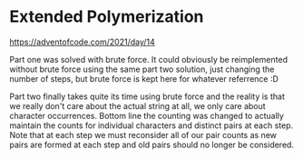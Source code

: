 Extended Polymerization
=======================

https://adventofcode.com/2021/day/14

Part one was solved with brute force. It could obviously be reimplemented without brute force using the same part two
solution, just changing the number of steps, but brute force is kept here for whatever referrence :D

Part two finally takes quite its time using brute force and the reality is that we really don't care about the actual
string at all, we only care about character occurrences. Bottom line the counting was changed to actually maintain the
counts for individual characters and distinct pairs at each step. Note that at each step we must reconsider all of our
pair counts as new pairs are formed at each step and old pairs should no longer be considered.
